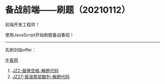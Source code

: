 # 备战前端——刷题（20210112）

前端开发工程师！

使用JavaScript开始刷题备战春招！

------

先刷剑指offer：

[牛客网](https://www.nowcoder.com/ta/coding-interviews)

1. [JZ2-替换空格-解题代码](./JZ2-替换空格.js)
2. [JZ27-斐波那契数列-解题代码](./JZ27-斐波那契数列.js)

